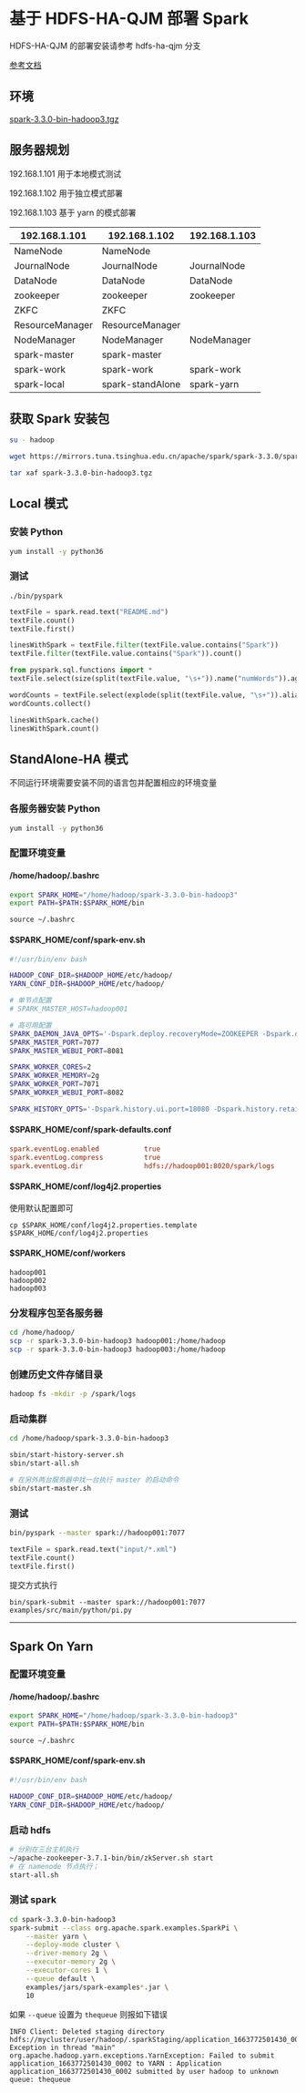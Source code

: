 # 基于 HDFS-HA-QJM 部署 Spark

HDFS-HA-QJM 的部署安装请参考 hdfs-ha-qjm 分支

[参考文档](https://spark.apache.org/docs/latest/quick-start.html)

## 环境

[spark-3.3.0-bin-hadoop3.tgz](https://mirrors.tuna.tsinghua.edu.cn/apache/spark/spark-3.3.0/spark-3.3.0-bin-hadoop3.tgz)

## 服务器规划

192.168.1.101 用于本地模式测试

192.168.1.102 用于独立模式部署

192.168.1.103 基于 yarn 的模式部署

| 192.168.1.101   | 192.168.1.102    | 192.168.1.103 |
| --------------- | ---------------- | ------------- |
| NameNode        | NameNode         |               |
| JournalNode     | JournalNode      | JournalNode   |
| DataNode        | DataNode         | DataNode      |
| zookeeper       | zookeeper        | zookeeper     |
| ZKFC            | ZKFC             |               |
| ResourceManager | ResourceManager  |               |
| NodeManager     | NodeManager      | NodeManager   |
| spark-master    | spark-master     |               |
| spark-work      | spark-work       | spark-work    |
| spark-local     | spark-standAlone | spark-yarn    |

## 获取 Spark 安装包

```bash
su - hadoop

wget https://mirrors.tuna.tsinghua.edu.cn/apache/spark/spark-3.3.0/spark-3.3.0-bin-hadoop3.tgz

tar xaf spark-3.3.0-bin-hadoop3.tgz
```

## Local 模式

### 安装 Python

```bash
yum install -y python36
```

### 测试

`./bin/pyspark`

```python
textFile = spark.read.text("README.md")
textFile.count()
textFile.first()

linesWithSpark = textFile.filter(textFile.value.contains("Spark"))
textFile.filter(textFile.value.contains("Spark")).count()

from pyspark.sql.functions import *
textFile.select(size(split(textFile.value, "\s+")).name("numWords")).agg(max(col("numWords"))).collect()

wordCounts = textFile.select(explode(split(textFile.value, "\s+")).alias("word")).groupBy("word").count()
wordCounts.collect()

linesWithSpark.cache()
linesWithSpark.count()
```

## StandAlone-HA 模式

不同运行环境需要安装不同的语言包并配置相应的环境变量

### 各服务器安装 Python

```bash
yum install -y python36
```

### 配置环境变量

#### /home/hadoop/.bashrc

```bash
export SPARK_HOME="/home/hadoop/spark-3.3.0-bin-hadoop3"
export PATH=$PATH:$SPARK_HOME/bin
```

`source ~/.bashrc`

#### $SPARK_HOME/conf/spark-env.sh

```bash
#!/usr/bin/env bash

HADOOP_CONF_DIR=$HADOOP_HOME/etc/hadoop/
YARN_CONF_DIR=$HADOOP_HOME/etc/hadoop/

# 单节点配置
# SPARK_MASTER_HOST=hadoop001

# 高可用配置
SPARK_DAEMON_JAVA_OPTS='-Dspark.deploy.recoveryMode=ZOOKEEPER -Dspark.deploy.zookeeper.url=hadoop001:2181,hadoop002:2181,hadoop003:2181 -Dspark.deploy.zookeeper.dir=/spark'
SPARK_MASTER_PORT=7077
SPARK_MASTER_WEBUI_PORT=8081

SPARK_WORKER_CORES=2
SPARK_WORKER_MEMORY=2g
SPARK_WORKER_PORT=7071
SPARK_WORKER_WEBUI_PORT=8082

SPARK_HISTORY_OPTS='-Dspark.history.ui.port=18080 -Dspark.history.retainedApplications=3 -Dspark.history.fs.logDirectory=hdfs://hadoop001:8020/spark/logs -Dspark.history.fs.cleaner.enabled=true'
```

#### $SPARK_HOME/conf/spark-defaults.conf

```conf
spark.eventLog.enabled           true
spark.eventLog.compress          true
spark.eventLog.dir               hdfs://hadoop001:8020/spark/logs
```

#### $SPARK_HOME/conf/log4j2.properties

使用默认配置即可

`cp $SPARK_HOME/conf/log4j2.properties.template $SPARK_HOME/conf/log4j2.properties`

#### $SPARK_HOME/conf/workers

```
hadoop001
hadoop002
hadoop003
```

### 分发程序包至各服务器

```bash
cd /home/hadoop/
scp -r spark-3.3.0-bin-hadoop3 hadoop001:/home/hadoop
scp -r spark-3.3.0-bin-hadoop3 hadoop003:/home/hadoop
```

### 创建历史文件存储目录

```bash
hadoop fs -mkdir -p /spark/logs
```

### 启动集群

```bash
cd /home/hadoop/spark-3.3.0-bin-hadoop3

sbin/start-history-server.sh 
sbin/start-all.sh

# 在另外两台服务器中找一台执行 master 的启动命令
sbin/start-master.sh 
```

### 测试

```bash
bin/pyspark --master spark://hadoop001:7077
```

```python
textFile = spark.read.text("input/*.xml")
textFile.count()
textFile.first()
```

提交方式执行

`bin/spark-submit --master spark://hadoop001:7077 examples/src/main/python/pi.py`

---

## Spark On Yarn

### 配置环境变量

#### /home/hadoop/.bashrc

```bash
export SPARK_HOME="/home/hadoop/spark-3.3.0-bin-hadoop3"
export PATH=$PATH:$SPARK_HOME/bin
```

`source ~/.bashrc`

#### $SPARK_HOME/conf/spark-env.sh

```bash
#!/usr/bin/env bash

HADOOP_CONF_DIR=$HADOOP_HOME/etc/hadoop/
YARN_CONF_DIR=$HADOOP_HOME/etc/hadoop/
```

### 启动 hdfs

```bash
# 分别在三台主机执行
~/apache-zookeeper-3.7.1-bin/bin/zkServer.sh start
# 在 namenode 节点执行；
start-all.sh
```

### 测试 spark

```bash
cd spark-3.3.0-bin-hadoop3
spark-submit --class org.apache.spark.examples.SparkPi \
    --master yarn \
    --deploy-mode cluster \
    --driver-memory 2g \
    --executor-memory 2g \
    --executor-cores 1 \
    --queue default \
    examples/jars/spark-examples*.jar \
    10
```

如果 `--queue` 设置为 `thequeue` 则报如下错误

```
INFO Client: Deleted staging directory hdfs://mycluster/user/hadoop/.sparkStaging/application_1663772501430_0002
Exception in thread "main" org.apache.hadoop.yarn.exceptions.YarnException: Failed to submit application_1663772501430_0002 to YARN : Application application_1663772501430_0002 submitted by user hadoop to unknown queue: thequeue
```
